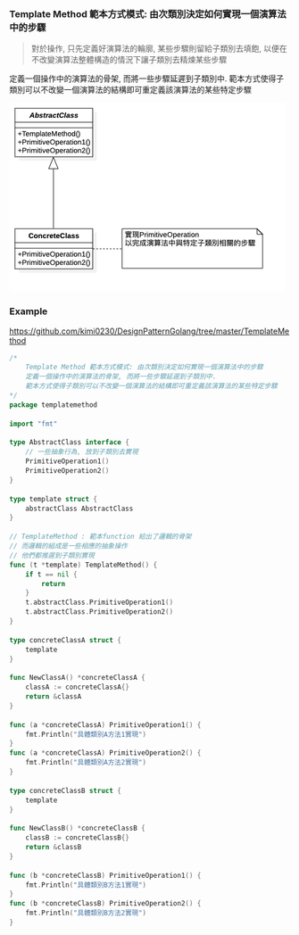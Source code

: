 ### Template Method 範本方式模式: 由次類別決定如何實現一個演算法中的步驟
> 對於操作, 只先定義好演算法的輪廓, 某些步驟則留給子類別去填飽, 以便在不改變演算法整體構造的情況下讓子類別去精煉某些步驟
    
定義一個操作中的演算法的骨架, 而將一些步驟延遲到子類別中.
範本方式使得子類別可以不改變一個演算法的結構即可重定義該演算法的某些特定步驟

![UML](https://github.com/kimi0230/DesignPatternGolang/blob/master/UML/TemplateMethod.png?raw=true)

### Example
https://github.com/kimi0230/DesignPatternGolang/tree/master/TemplateMethod 

```go
/*
	Template Method 範本方式模式: 由次類別決定如何實現一個演算法中的步驟
	定義一個操作中的演算法的骨架, 而將一些步驟延遲到子類別中.
	範本方式使得子類別可以不改變一個演算法的結構即可重定義該演算法的某些特定步驟
*/
package templatemethod

import "fmt"

type AbstractClass interface {
	// 一些抽象行為, 放到子類別去實現
	PrimitiveOperation1()
	PrimitiveOperation2()
}

type template struct {
	abstractClass AbstractClass
}

// TemplateMethod : 範本function 給出了邏輯的骨架
// 而邏輯的組成是一些相應的抽象操作
// 他們都推遲到子類別實現
func (t *template) TemplateMethod() {
	if t == nil {
		return
	}
	t.abstractClass.PrimitiveOperation1()
	t.abstractClass.PrimitiveOperation2()
}

type concreteClassA struct {
	template
}

func NewClassA() *concreteClassA {
	classA := concreteClassA{}
	return &classA
}

func (a *concreteClassA) PrimitiveOperation1() {
	fmt.Println("具體類別A方法1實現")
}
func (a *concreteClassA) PrimitiveOperation2() {
	fmt.Println("具體類別A方法2實現")
}

type concreteClassB struct {
	template
}

func NewClassB() *concreteClassB {
	classB := concreteClassB{}
	return &classB
}

func (b *concreteClassB) PrimitiveOperation1() {
	fmt.Println("具體類別B方法1實現")
}
func (b *concreteClassB) PrimitiveOperation2() {
	fmt.Println("具體類別B方法2實現")
}
```
